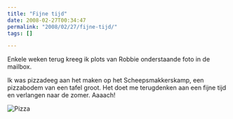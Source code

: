 ```yaml
---
title: "Fijne tijd"
date: 2008-02-27T00:34:47
permalink: "2008/02/27/fijne-tijd/"
tags: []

---
```

Enkele weken terug kreeg ik plots van Robbie onderstaande foto in de mailbox.

Ik was pizzadeeg aan het maken op het Scheepsmakkerskamp, een pizzabodem van een tafel groot. Het doet me terugdenken aan een fijne tijd en verlangen naar de zomer. Aaaach!

![Pizza](@images/posts/2008/02/pizza.jpg)
